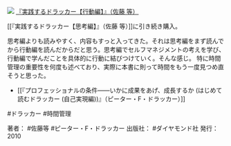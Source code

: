 
[![](https://images-fe.ssl-images-amazon.com/images/I/41zHWTjo1lL._SL160_.jpg)](http://www.amazon.co.jp/exec/obidos/ASIN/4478012938/choiyaki81-22/ref=nosim)
[『実践するドラッカー【行動編】』（佐藤 等）](http://www.amazon.co.jp/exec/obidos/ASIN/4478012938/choiyaki81-22/ref=nosim)

[[『実践するドラッカー【思考編】』（佐藤 等）]]に引き続き購入。

思考編よりも読みやすく、内容もすっと入ってきた。それは思考編をまず読んでから行動編を読んだからだと思う。思考編でセルフマネジメントの考えを学び、行動編で学んだことを具体的に行動に結びつけていく。そんな感じ。
特に時間管理の重要性を何度も述べており、実際に本書に則って時間をもう一度見つめ直そうと思った。

- [[『プロフェッショナルの条件――いかに成果をあげ、成長するか (はじめて読むドラッカー (自己実現編))』（ピーター・F・ドラッカー）]]

#ドラッカー #時間管理 

著者： #佐藤等 #ピーター・F・ドラッカー 
出版社： #ダイヤモンド社
発行：2010
